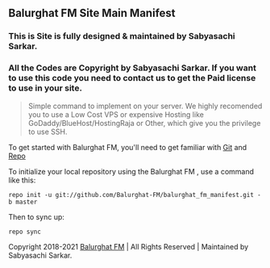 ## Balurghat FM Site Main Manifest

### This is Site is fully designed & maintained by Sabyasachi Sarkar.

### All the Codes are Copyright by Sabyasachi Sarkar. If you want to use this code you need to contact us to get the Paid license to use in your site.

> Simple command to implement on your server. We highly recomended you to use a Low Cost VPS or expensive Hosting like GoDaddy/BlueHost/HostingRaja or Other, which give you the privilege to use SSH.

To get started with Balurghat FM, you'll need to get familiar with [Git](https://github.com/Balurghat-FM/balurghat_fm_manifest/blob/master/install.md) and [Repo](https://github.com/Balurghat-FM/balurghat_fm_manifest/blob/master/install.md)

To initialize your local repository using the Balurghat FM , use a command like this:
```
repo init -u git://github.com/Balurghat-FM/balurghat_fm_manifest.git -b master
```

Then to sync up:
```
repo sync
```

Copyright 2018-2021 <a href=beupgraded.co.in>Balurghat FM</a> | All Rights Reserved | Maintained by Sabyasachi Sarkar.
